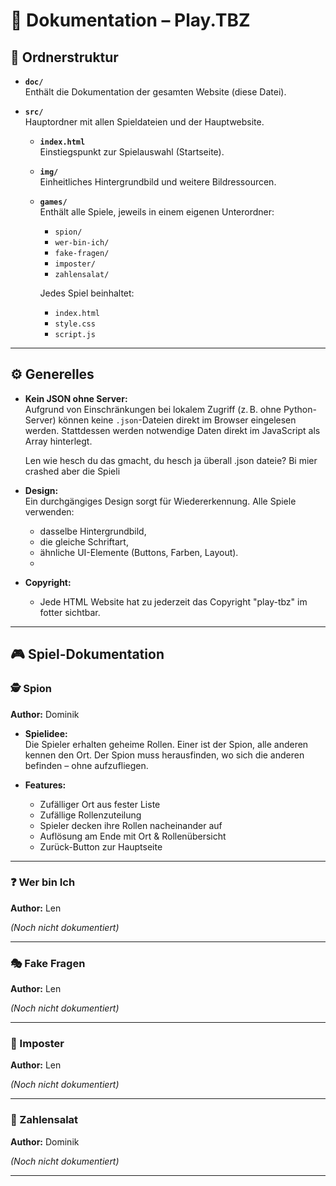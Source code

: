 # 📄 Dokumentation – **Play.TBZ**

## 📁 Ordnerstruktur

- **`doc/`**  
  Enthält die Dokumentation der gesamten Website (diese Datei).

- **`src/`**  
  Hauptordner mit allen Spieldateien und der Hauptwebsite.
  
  - **`index.html`**  
    Einstiegspunkt zur Spielauswahl (Startseite).
  
  - **`img/`**  
    Einheitliches Hintergrundbild und weitere Bildressourcen.

  - **`games/`**  
    Enthält alle Spiele, jeweils in einem eigenen Unterordner:
    - `spion/`
    - `wer-bin-ich/`
    - `fake-fragen/`
    - `imposter/`
    - `zahlensalat/`
    
    Jedes Spiel beinhaltet:
    - `index.html`
    - `style.css`
    - `script.js`

---

## ⚙️ Generelles

- **Kein JSON ohne Server:**  
  Aufgrund von Einschränkungen bei lokalem Zugriff (z. B. ohne Python-Server) können keine `.json`-Dateien direkt im Browser eingelesen werden. Stattdessen werden notwendige Daten direkt im JavaScript als Array hinterlegt.

  Len wie hesch du das gmacht, du hesch ja überall .json dateie? Bi mier crashed aber die Spieli

- **Design:**  
  Ein durchgängiges Design sorgt für Wiedererkennung. Alle Spiele verwenden:
  - dasselbe Hintergrundbild,
  - die gleiche Schriftart,
  - ähnliche UI-Elemente (Buttons, Farben, Layout).
  - 
- **Copyright:**  
  - Jede HTML Website hat zu jederzeit das Copyright "play-tbz" im fotter sichtbar.

---

## 🎮 Spiel-Dokumentation

### 🕵️ Spion
**Author:** Dominik

- **Spielidee:**  
  Die Spieler erhalten geheime Rollen. Einer ist der Spion, alle anderen kennen den Ort. Der Spion muss herausfinden, wo sich die anderen befinden – ohne aufzufliegen.

- **Features:**
  - Zufälliger Ort aus fester Liste
  - Zufällige Rollenzuteilung
  - Spieler decken ihre Rollen nacheinander auf
  - Auflösung am Ende mit Ort & Rollenübersicht
  - Zurück-Button zur Hauptseite

---

### ❓ Wer bin Ich
**Author:** Len

*(Noch nicht dokumentiert)*

---

### 🎭 Fake Fragen
**Author:** Len

*(Noch nicht dokumentiert)*

---

### 👾 Imposter
**Author:** Len

*(Noch nicht dokumentiert)*

---

### 🔢 Zahlensalat
**Author:** Dominik

*(Noch nicht dokumentiert)*

---
